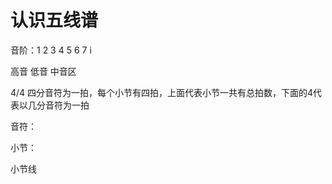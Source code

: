 # 认识五线谱

音阶：1 2 3 4 5 6 7 i

高音 低音 中音区

4/4 四分音符为一拍，每个小节有四拍，上面代表小节一共有总拍数，下面的4代表以几分音符为一拍

音符：

小节：

小节线

